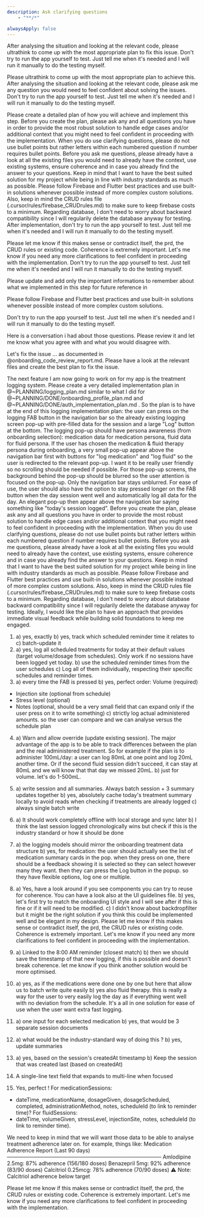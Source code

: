 ```yaml
---
description: Ask clarifying questions
    - "**/*"

alwaysApply: false
---
```


After analysing the situation and looking at the relevant code, please ultrathink to come up with the most appropriate plan to fix this issue. Don't try to run the app yourself to test. Just tell me when it's needed and I will run it manually to do the testing myself.

Please ultrathink to come up with the most appropriate plan to achieve this. After analysing the situation and looking at the relevant code, please ask me any question you would need to feel confident about solving the issues. Don't try to run the app yourself to test. Just tell me when it's needed and I will run it manually to do the testing myself.

Please create a detailed plan of how you will achieve and implement this step.
Before you create the plan, please ask any and all questions you have in order to provide the most robust solution to handle edge cases and/or additional context that you might need to feel confident in proceeding with the implementation. When you do use clarifying questions, please do not use bullet points but rather letters within each numbered question if number requires bullet points. Before you ask me questions, please already have a look at all the existing files you would need to already have the context, use existing systems, ensure coherence and in case you already find the answer to your questions. Keep in mind that I want to have the best suited solution for my project while being in line with industry standards as much as possible. Please follow Firebase and Flutter best practices and use built-in solutions whenever possible instead of more complex custom solutions. Also, keep in mind the CRUD rules file (.cursor/rules/firebase_CRUDrules.md) to make sure to keep firebase costs to a minimum. Regarding database, I don't need to worry about backward compatibility since I will regularily delete the database anyway for testing. After implementation, don't try to run the app yourself to test. Just tell me when it's needed and I will run it manually to do the testing myself.

Please let me know if this makes sense or contradict itself, the prd, the CRUD rules or existing code. Coherence is extremely important. Let's me know if you need any more clarifications to feel confident in proceeding with the implementation. Don't try to run the app yourself to test. Just tell me when it's needed and I will run it manually to do the testing myself.

Please update and add only the important informations to remember about what we implemented in this step for future reference in 

Please follow Firebase and Flutter best practices and use built-in solutions whenever possible instead of more complex custom solutions.

Don't try to run the app yourself to test. Just tell me when it's needed and I will run it manually to do the testing myself.

Here is a conversation i had about those questions. Please review it and let me know what you agree with and what you would disagree with.


Let's fix the issue ... as documented in @onboarding_code_review_report.md. Please have a look at the relevant files and create the best plan to fix the issue. 

The next feature I am now going to work on for my app is the treatment logging system.
Please create a very detailed implementation plan in @~PLANNING/logging_plan.md similar to what I did for @~PLANNING/DONE/onboarding_profile_plan.md and
@~PLANNING/DONE/auth_implementation_plan.md . So the plan is to have at the end of this logging implementation plan: 
the user can press on the logging FAB button in the navigation bar so the already existing logging screen pop-up with pre-filled data for the session and a large "Log" button at the bottom. The logging pop-up should have persona awareness (from onboarding selection): medication data for medication persona, fluid data for fluid persona. If the user has chosen the medication & fluid therapy persona during onboarding, a very small pop-up appear above the navigation bar first with buttons for "log medication" and "log fluid" so the user is redirected to the relevant pop-up. I want it to be really user friendly so no scrolling should be needed if possible. For those pop-up screens, the background behind the pop-up should be blurred so the user attention is focused on the pop-up. Only the navigation bar stays unblurred.
For ease of use, the user should also have the option to stay pressed longer on the FAB button when the day session went well and automatically log all data for the day. An elegant pop-up then appear above the navigation bar saying something like "today's session logged".
Before you create the plan, please ask any and all questions you have in order to provide the most robust solution to handle edge cases and/or additional context that you might need to feel confident in proceeding with the implementation. When you do use clarifying questions, please do not use bullet points but rather letters within each numbered question if number requires bullet points. Before you ask me questions, please already have a look at all the existing files you would need to already have the context, use existing systems, ensure coherence and in case you already find the answer to your questions. Keep in mind that I want to have the best suited solution for my project while being in line with industry standards as much as possible. Please follow Firebase and Flutter best practices and use built-in solutions whenever possible instead of more complex custom solutions. Also, keep in mind the CRUD rules file (.cursor/rules/firebase_CRUDrules.md) to make sure to keep firebase costs to a minimum. Regarding database, I don't need to worry about database backward compatibility since I will regularily delete the database anyway for testing.
Ideally, I would like the plan to have an approach that provides immediate visual feedback while building solid foundations to keep me engaged.


1. a) yes, exactly
b) yes, track which scheduled reminder time it relates to
c) batch-update it
2. a) yes, log all scheduled treatments for today at their default values (target volume/dosage from schedules). Only work if no sessions have been logged yet today.
b) use the scheduled reminder times from the user schedules
c) Log all of them individually, respecting their specific schedules and reminder times.
3. a) every time the FAB is pressed
b) yes, perfect order: Volume (required)
  - Injection site (optional from schedule)
  - Stress level (optional)
  - Notes (optional, should be a very small field that can expand only if the user press on it to write something)
c) strictly log actual administered amounts. so the user can compare and we can analyse versus the schedule plan
4. a) Warn and allow override (update existing session). The major advantage of the app is to be able to track differences between the plan and the real administered treatment. So for example if the plan is to administer 100mL/day: a user can log 80mL at one point and log 20mL another time. Or if the second fluid session didn't succeed, it can stay at 80mL and we will know that that day we missed 20mL.
b) just for volume. let's do 1-500mL.
5. a) write session and all summaries. Always batch session + 3 summary updates together
b) yes, absolutely cache today's treatment summary locally to avoid reads when checking if
  treatments are already logged
c) always single batch write
6. a) It should work completely offline with local storage and sync later
b) I think the last session logged chronologically wins but check if this is the industry standard or how it should be done
7. a) the logging models should mirror the onboarding treatment data structure
b) yes, for medication: the user should actually see the list of medication summary cards in the pop. when they press on one, there should be a feedback showing it is selected so they can select however many they want. then they can press the Log button in the popup. so they have flexible options, log one or multiple.
8. a) Yes, have a look around if you see components you can try to reuse for coherence. You can have a look also at the UI guidelines file.
b) yes, let's first try to match the onboarding UI style and I will see after if this is fine or if it will need to be modified.
c) I didn't know about backdropfilter but it might be the right solution if you think this could be implemented well and be elegant in my design.
Please let me know if this makes sense or contradict itself, the prd, the CRUD rules or existing code. Coherence is extremely important. Let's me know if you need any more clarifications to feel confident in proceeding with the implementation.

1. a) Linked to the 8:00 AM reminder (closest match)
b) then we should save the timestamp of that new logging, if this is possible and doesn't break coherence. let me know if you think another solution would be more optimised.
2. a) yes, as if the medications were done one by one but here that allow us to batch write quite easily
b) yes also fluid therapy. this is really a way for the user to very easily log the day as if everything went well with no deviation from the schedule. It's a all in one solution for ease of use when the user want extra fast logging.
3. a) one input for each selected medication
b) yes, that would be 3 separate session documents
4. a) what would be the industry-standard way of doing this ?
b) yes, update summaries
5. a) yes, based on the session's createdAt timestamp
b) Keep the session that was created last (based on createdAt)
6. A single-line text field that expands to multi-line when focused
7. Yes, perfect ! For medicationSessions:
  - dateTime, medicationName, dosageGiven, dosageScheduled, completed,
  administrationMethod, notes, scheduleId (to link to reminder time)?
  For fluidSessions:
  - dateTime, volumeGiven, stressLevel, injectionSite, notes, scheduleId (to link to
  reminder time).

We need to keep in mind that we will want those data to be able to analyse treatment adherence later on. for example, things like:
Medication Adherence Report (Last 90 days)
─────────────────────────────────────────
Amlodipine 2.5mg:     87% adherence (156/180 doses)
Benazepril 5mg:       92% adherence (83/90 doses)
Calcitriol 0.25mcg:   78% adherence (70/90 doses)
⚠️ Note: Calcitriol adherence below target

Please let me know if this makes sense or contradict itself, the prd, the CRUD rules or existing code. Coherence is extremely important. Let's me know if you need any more clarifications to feel confident in proceeding with the implementation.


